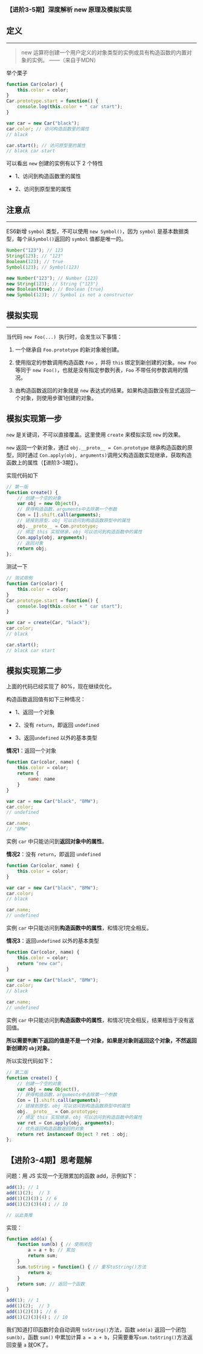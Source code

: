 ### 【进阶3-5期】深度解析 new 原理及模拟实现

**定义**
---
***

> new 运算符创建一个用户定义的对象类型的实例或具有构造函数的内置对象的实例。 ——（来自于MDN）

举个栗子

```javascript
function Car(color) {
    this.color = color;
}
Car.prototype.start = function() {
    console.log(this.color + " car start");
}

var car = new Car("black");
car.color; // 访问构造函数里的属性
// black

car.start(); // 访问原型里的属性
// black car start
```

可以看出 `new` 创建的实例有以下 2 个特性

* 1、访问到构造函数里的属性

* 2、访问到原型里的属性

**注意点**
---
***

ES6新增 `symbol` 类型，不可以使用 `new Symbol()`，因为 `symbol` 是基本数据类型，每个从`Symbol()`返回的 `symbol` 值都是唯一的。

```javascript
Number("123"); // 123
String(123); // "123"
Boolean(123); // true
Symbol(123); // Symbol(123)

new Number("123"); // Number {123}
new String(123); // String {"123"}
new Boolean(true); // Boolean {true}
new Symbol(123); // Symbol is not a constructor
```

**模拟实现**
---
***

当代码 `new Foo(...) `执行时，会发生以下事情：

1. 一个继承自 `Foo.prototype` 的新对象被创建。

2. 使用指定的参数调用构造函数 `Foo` ，并将 `this` 绑定到新创建的对象。`new Foo` 等同于 `new Foo()`，也就是没有指定参数列表，`Foo` 不带任何参数调用的情况。

3. 由构造函数返回的对象就是 `new` 表达式的结果。如果构造函数没有显式返回一个对象，则使用步骤1创建的对象。

**模拟实现第一步**
---

`new` 是关键词，不可以直接覆盖。这里使用 `create` 来模拟实现 `new` 的效果。

`new` 返回一个新对象，通过 `obj.__proto__ = Con.prototype` 继承构造函数的原型，同时通过 `Con.apply(obj, arguments)`调用父构造函数实现继承，获取构造函数上的属性（【进阶3-3期】）。

实现代码如下

```javascript
// 第一版
function create() {
	// 创建一个空的对象
    var obj = new Object(),
	// 获得构造函数，arguments中去除第一个参数
    Con = [].shift.call(arguments);
	// 链接到原型，obj 可以访问到构造函数原型中的属性
    obj.__proto__ = Con.prototype;
	// 绑定 this 实现继承，obj 可以访问到构造函数中的属性
    Con.apply(obj, arguments);
	// 返回对象
    return obj;
};
```

测试一下

```javascript
// 测试用例
function Car(color) {
    this.color = color;
}
Car.prototype.start = function() {
    console.log(this.color + " car start");
}

var car = create(Car, "black");
car.color;
// black

car.start();
// black car start
```

**模拟实现第二步**
---

上面的代码已经实现了 80%，现在继续优化。

构造函数返回值有如下三种情况：

* 1、返回一个对象

* 2、没有 `return`，即返回 `undefined`

* 3、返回`undefined` 以外的基本类型

**情况1**：返回一个对象

```javascript
function Car(color, name) {
    this.color = color;
    return {
        name: name
    }
}

var car = new Car("black", "BMW");
car.color;
// undefined

car.name;
// "BMW"
```

实例 `car` 中只能访问到**返回对象中的属性**。

**情况2**：没有 `return`，即返回 `undefined`

```javascript
function Car(color, name) {
    this.color = color;
}

var car = new Car("black", "BMW");
car.color;
// black

car.name;
// undefined
```

实例 `car` 中只能访问到**构造函数中的属性**，和情况1完全相反。

**情况3**：返回`undefined` 以外的基本类型

```javascript
function Car(color, name) {
    this.color = color;
    return "new car";
}

var car = new Car("black", "BMW");
car.color;
// black

car.name;
// undefined
```

实例 `car` 中只能访问到**构造函数中的属性**，和情况1完全相反，结果相当于没有返回值。

**所以需要判断下返回的值是不是一个对象，如果是对象则返回这个对象，不然返回新创建的 `obj`对象。**

所以实现代码如下：

```javascript
// 第二版
function create() {
	// 创建一个空的对象
    var obj = new Object(),
	// 获得构造函数，arguments中去除第一个参数
    Con = [].shift.call(arguments);
	// 链接到原型，obj 可以访问到构造函数原型中的属性
    obj.__proto__ = Con.prototype;
	// 绑定 this 实现继承，obj 可以访问到构造函数中的属性
    var ret = Con.apply(obj, arguments);
	// 优先返回构造函数返回的对象
	return ret instanceof Object ? ret : obj;
};
```

**【进阶3-4期】思考题解**
---

问题：用 JS 实现一个无限累加的函数 add，示例如下：

```javascript
add(1); // 1
add(1)(2);  // 3
add(1)(2)(3)； // 6
add(1)(2)(3)(4)； // 10 

// 以此类推
```

实现：

```javascript
function add(a) {
	function sum(b) { // 使用闭包
    	a = a + b; // 累加
    	return sum;
 	}
 	sum.toString = function() { // 重写toString()方法
        return a;
    }
 	return sum; // 返回一个函数
}

add(1); // 1
add(1)(2);  // 3
add(1)(2)(3)； // 6
add(1)(2)(3)(4)； // 10 
```

我们知道打印函数时会自动调用 `toString()`方法，函数 `add(a)` 返回一个闭包 `sum(b)`，函数 `sum()` 中累加计算 `a = a + b`，只需要重写`sum.toString()`方法返回变量 `a` 就OK了。